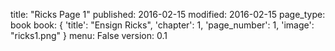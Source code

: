 title: "Ricks Page 1"
published: 2016-02-15
modified: 2016-02-15
page_type: book
book: { 'title': "Ensign Ricks", 'chapter': 1, 'page_number': 1, 'image': "ricks1.png" }
menu: False
version: 0.1
